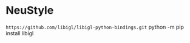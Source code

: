 # NeuStyle

```https://github.com/libigl/libigl-python-bindings.git```
python -m pip install libigl
